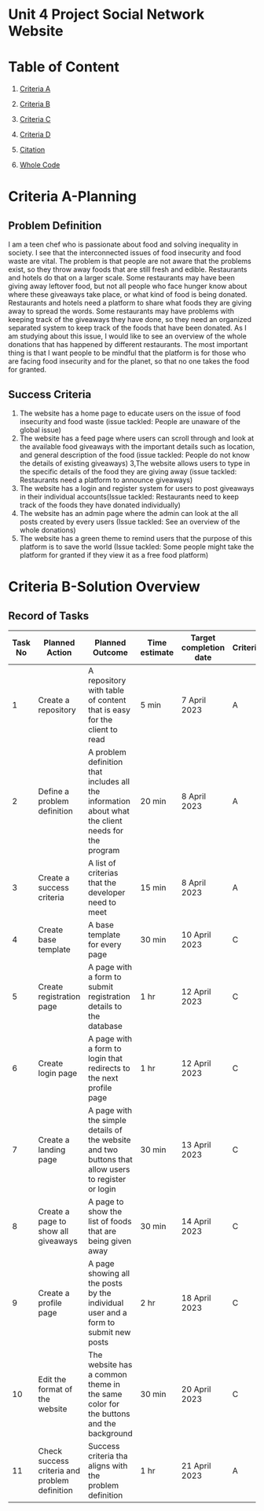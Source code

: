 # Unit 4 Project Social Network Website

# Table of Content
1. [Criteria A](#criteria-a-planning)

2. [Criteria B](#criteria-b-solution-overview)

3. [Criteria C](#criteria-c-development)

4. [Criteria D](#criteria-d-functionality)

5. [Citation](#citation)

6. [Whole Code](#whole-code)

# Criteria A-Planning

## Problem Definition
I am a teen chef who is passionate about food and solving inequality in society. I see that the interconnected issues of food insecurity and food waste are vital. The problem is that people are not aware that the problems exist, so they throw away foods that are still fresh and edible. Restaurants and hotels do that on a larger scale. Some restaurants may have been giving away leftover food, but not all people who face hunger know about where these giveaways take place, or what kind of food is being donated. Restaurants and hotels need a platform to share what foods they are giving away to spread the words. Some restaurants may have problems with keeping track of the giveaways they have done, so they need an organized separated system to keep track of the foods that have been donated. As I am studying about this issue, I would like to see an overview of the whole donations that has happened by different restaurants. The most important thing is that I want people to be mindful that the platform is for those who are facing food insecurity and for the planet, so that no one takes the food for granted.


## Success Criteria
1. The website has a home page to educate users on the issue of food insecurity and food waste (issue tackled: People are unaware of the global issue)
2. The website has a feed page where users can scroll through and look at the available food giveaways with the important details such as location, and general description of the food (issue tackled: People do not know the details of existing giveaways)
3,The website allows users to type in the specific details of the food they are giving away (issue tackled: Restaurants need a platform to announce giveaways)
4. The website has a login and register system for users to post giveaways in their individual accounts(Issue tackled: Restaurants need to keep track of the foods they have donated individually)
5. The website has an admin page where the admin can look at the all posts created by every users (Issue tackled: See an overview of the whole donations)
6. The website has a green theme to remind users that the purpose of this platform is to save the world (Issue tackled: Some people might take the platform for granted if they view it as a free food platform)

# Criteria B-Solution Overview
## Record of Tasks
| Task No | Planned Action| Planned Outcome| Time estimate | Target completion date | Criterion |
|-|--------|--------|---|---|---|
|1|Create a repository| A repository with table of content that is easy for the client to read|5 min|7 April 2023|A|
|2|Define a problem definition|A problem definition that includes all the information about what the client needs for the program|20 min| 8 April 2023|A|
|3|Create a success criteria|A list of criterias that the developer need to meet|15 min|8 April 2023| A|
|4| Create base template| A base template for every page|30 min| 10 April 2023| C|
|5|Create registration page| A page with a form to submit registration details to the database|1 hr| 12 April 2023| C|
|6| Create login page| A page with a form to login that redirects to the next profile page| 1 hr| 12 April 2023| C|
|7| Create a landing page| A page with the simple details of the website and two buttons that allow users to register or login| 30 min| 13 April 2023| C|
|8| Create a page to show all giveaways| A page to show the list of foods that are being given away|30 min| 14 April 2023| C|
|9| Create a profile page| A page showing all the posts by the individual user and a form to submit new posts| 2 hr| 18 April 2023| C|
|10| Edit the format of the website| The website has a common theme in the same color for the buttons and the background| 30 min| 20 April 2023| C|
|11| Check success criteria and problem definition| Success criteria tha aligns with the problem definition| 1 hr| 21 April 2023| A|
